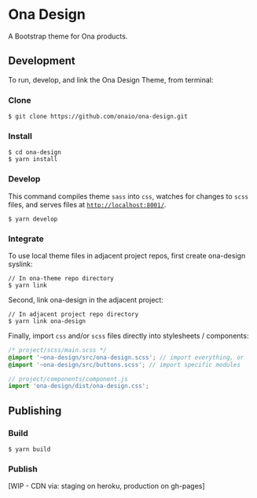 # Ona Design
A Bootstrap theme for Ona products.

Development
---
To run, develop, and link the Ona Design Theme, from terminal:
### Clone
```
$ git clone https://github.com/onaio/ona-design.git
```
### Install
```
$ cd ona-design
$ yarn install
```
### Develop
This command compiles theme `sass` into `css`, watches for changes to `scss` files, and serves files at [`http://localhost:8001/`](http://localhost:8001).
```
$ yarn develop
```
### Integrate
To use local theme files in adjacent project repos, first create ona-design syslink:
```
// In ona-theme repo directory
$ yarn link
```
Second, link ona-design in the adjacent project:
```
// In adjacent project repo directory
$ yarn link ona-design
```
Finally, import `css` and/or `scss` files directly into stylesheets / components:

```scss
/* project/scss/main.scss */
@import '~ona-design/src/ona-design.scss'; // import everything, or
@import '~ona-design/src/buttons.scss'; // import specific modules
```
```js
// project/components/component.js
import 'ona-design/dist/ona-design.css';
```

Publishing
---
### Build
```
$ yarn build
```
### Publish
[WIP - CDN via: staging on heroku, production on gh-pages]
